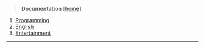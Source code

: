 > **Documentation** [[home](../home.html)]

1. [Programming](programming/programming.html)
2. [English](english/)
3. [Entertainment](entertainment/)

---